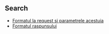 Search
---------------

* [Formatul la request si parametrele acestuia](docs/search/request.md)
* [Formatul raspunsului](docs/search/response.md)
